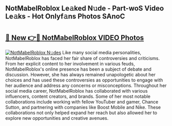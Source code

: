 ## NotMabelRoblox Le𝚊ked N𝚞de - Part-woS Video Le𝚊ks - Hot Onlyf𝚊ns Photos SAnoC

# <h2><a href="http://ac10280.deff.icu/?id=NotMabelRoblox">🔗 New 👉🔴 NotMabelRoblox VIDEO Photos</a></h2>

[![NotMabelRoblox N𝚞des](https://i.imgur.com/rIISA9y.gif)](http://ac10280.deff.icu/?id=NotMabelRoblox)
Like many social media personalities, NotMabelRoblox has faced her fair share of controversies and criticisms. From her explicit content to her involvement in various feuds, NotMabelRoblox's online presence has been a subject of debate and discussion. However, she has always remained unapologetic about her choices and has used these controversies as opportunities to engage with her audience and address any concerns or misconceptions. Throughout her social media career, NotMabelRoblox has collaborated with various influencers, content creators, and brands. Some of her most notable collaborations include working with fellow YouTuber and gamer, Chance Sutton, and partnering with companies like Boost Mobile and Nike. These collaborations not only helped expand her reach but also allowed her to explore new opportunities and creative avenues.
